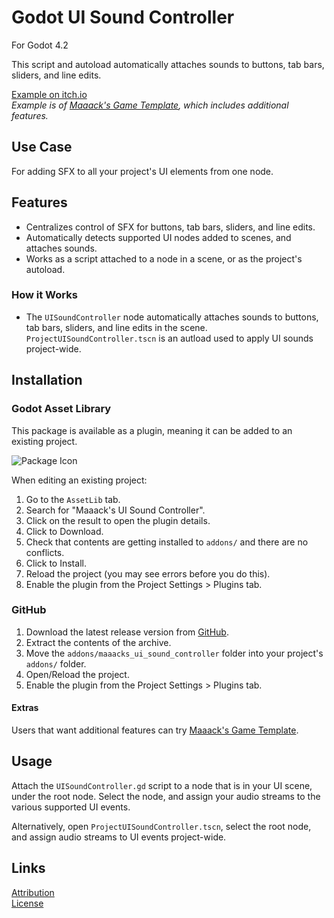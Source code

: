 # Godot UI Sound Controller
For Godot 4.2

This script and autoload automatically attaches sounds to buttons, tab bars, sliders, and line edits.

[Example on itch.io](https://maaack.itch.io/godot-game-template)  
_Example is of [Maaack's Game Template](https://github.com/Maaack/Godot-Game-Template), which includes additional features._

## Use Case
For adding SFX to all your project's UI elements from one node.


## Features

* Centralizes control of SFX for buttons, tab bars, sliders, and line edits.
* Automatically detects supported UI nodes added to scenes, and attaches sounds.
* Works as a script attached to a node in a scene, or as the project's autoload.


### How it Works
- The `UISoundController` node automatically attaches sounds to buttons, tab bars, sliders, and line edits in the scene. `ProjectUISoundController.tscn` is an autload used to apply UI sounds project-wide.
  
## Installation

### Godot Asset Library
This package is available as a plugin, meaning it can be added to an existing project. 

![Package Icon](/addons/maaacks_ui_sound_controller/media/UISoundController-Icon-black-transparent-256x256.png)  

When editing an existing project:

1.  Go to the `AssetLib` tab.
2.  Search for "Maaack's UI Sound Controller".
3.  Click on the result to open the plugin details.
4.  Click to Download.
5.  Check that contents are getting installed to `addons/` and there are no conflicts.
6.  Click to Install.
7.  Reload the project (you may see errors before you do this).
8.  Enable the plugin from the Project Settings > Plugins tab.


### GitHub


1.  Download the latest release version from [GitHub](https://github.com/Maaack/Godot-UI-Sound-Controller/releases/latest).  
2.  Extract the contents of the archive.
3.  Move the `addons/maaacks_ui_sound_controller` folder into your project's `addons/` folder.  
4.  Open/Reload the project.  
5.  Enable the plugin from the Project Settings > Plugins tab.  

#### Extras

Users that want additional features can try [Maaack's Game Template](https://github.com/Maaack/Godot-Game-Template).  

## Usage

Attach the `UISoundController.gd` script to a node that is in your UI scene, under the root node. Select the node, and assign your audio streams to the various supported UI events.

Alternatively, open `ProjectUISoundController.tscn`, select the root node, and assign audio streams to UI events project-wide.

## Links
[Attribution](ATTRIBUTION.md)  
[License](LICENSE.txt)  
